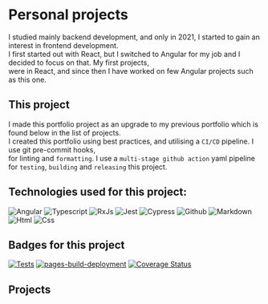 # Personal projects

I studied mainly backend development, and only in 2021, I started to gain an interest in frontend development.  
I first started out with React, but I switched to Angular for my job and I decided to focus on that. My first projects,  
were in React, and since then I have worked on few Angular projects such as this one.

## This project

I made this portfolio project as an upgrade to my previous portfolio which is found below in the list of projects.  
I created this portfolio using best practices, and utilising a `CI/CD` pipeline. I use git pre-commit hooks,  
for linting and `formatting`. I use a `multi-stage github action` yaml pipeline for `testing`, `building` and `releasing` this project.

## Technologies used for this project:

![Angular](https://img.shields.io/badge/-Angular-dd1b16?logo=angular&logoColor=black&style=flat) ![Typescript](https://img.shields.io/badge/-typescript-blue?logo=typescript&logoColor=white&style=flat) ![RxJs](https://img.shields.io/badge/RxJs-E60E88?logo=reactivex&logoColor=white) ![Jest](https://img.shields.io/badge/Jest-white?logo=jest&logoColor=E60E88) ![Cypress](https://img.shields.io/badge/Cypress-white?logo=cypress&logoColor=green) ![Github](https://img.shields.io/badge/Github-black?logo=github&logoColor=purple) ![Markdown](https://img.shields.io/badge/Markdown-black?logo=markdown&logoColor=blue) ![Html](https://img.shields.io/badge/HTML-grey?logo=html5&logoColor=e34c26) ![Css](https://img.shields.io/badge/CSS-white?logo=css3&logoColor=264de4)

## Badges for this project

[![Tests](https://github.com/projectaki/portfolio/actions/workflows/test-coverage.yml/badge.svg)](https://github.com/projectaki/portfolio/actions/workflows/test-coverage.yml) [![pages-build-deployment](https://github.com/projectaki/portfolio/actions/workflows/pages/pages-build-deployment/badge.svg?branch=gh-pages)](https://github.com/projectaki/portfolio/actions/workflows/pages/pages-build-deployment) [![Coverage Status](https://coveralls.io/repos/github/projectaki/portfolio/badge.svg?branch=master)](https://coveralls.io/github/projectaki/portfolio?branch=master)

## Projects
